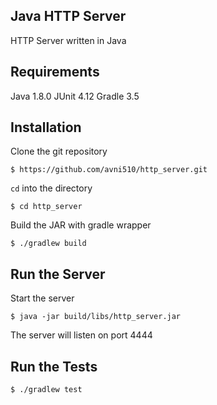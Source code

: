 Java HTTP Server
---------------

HTTP Server written in Java

Requirements
-----------
Java 1.8.0
JUnit 4.12
Gradle 3.5

Installation
-----------

Clone the git repository
```
$ https://github.com/avni510/http_server.git
```

`cd` into the directory
```
$ cd http_server
```

Build the JAR with gradle wrapper
```
$ ./gradlew build
```

Run the Server
--------------
Start the server
```
$ java -jar build/libs/http_server.jar
```

The server will listen on port 4444

Run the Tests
-------------
```
$ ./gradlew test
```
